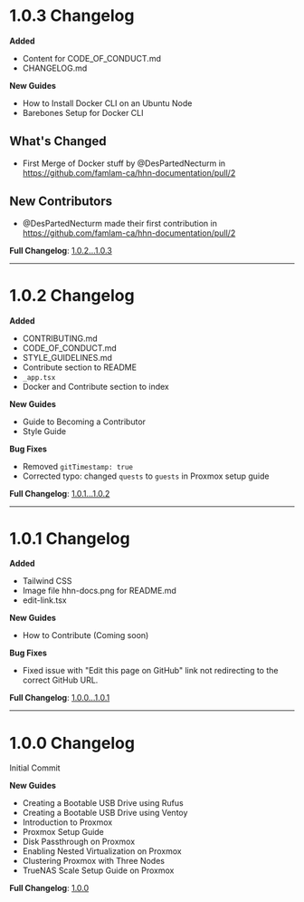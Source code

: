 # 1.0.3 Changelog

**Added**

- Content for CODE_OF_CONDUCT.md
- CHANGELOG.md

**New Guides**

- How to Install Docker CLI on an Ubuntu Node
- Barebones Setup for Docker CLI

## What's Changed

- First Merge of Docker stuff by @DesPartedNecturm in https://github.com/famlam-ca/hhn-documentation/pull/2

## New Contributors

- @DesPartedNecturm made their first contribution in https://github.com/famlam-ca/hhn-documentation/pull/2

**Full Changelog**: [1.0.2...1.0.3](https://github.com/famlam-ca/hhn-documentation/compare/1.0.2...1.0.3)

---

# 1.0.2 Changelog

**Added**

- CONTRIBUTING.md
- CODE_OF_CONDUCT.md
- STYLE_GUIDELINES.md
- Contribute section to README
- `_app.tsx`
- Docker and Contribute section to index

**New Guides**

- Guide to Becoming a Contributor
- Style Guide

**Bug Fixes**

- Removed `gitTimestamp: true`
- Corrected typo: changed `quests` to `guests` in Proxmox setup guide

**Full Changelog**: [1.0.1...1.0.2](https://github.com/famlam-ca/hhn-documentation/compare/1.0.1...1.0.2)

---

# 1.0.1 Changelog

**Added**

- Tailwind CSS
- Image file hhn-docs.png for README.md
- edit-link.tsx

**New Guides**

- How to Contribute (Coming soon)

**Bug Fixes**

- Fixed issue with "Edit this page on GitHub" link not redirecting to the correct GitHub URL.

**Full Changelog**: [1.0.0...1.0.1](https://github.com/famlam-ca/hhn-documentation/compare/1.0.0...1.0.1)

---

# 1.0.0 Changelog

Initial Commit

**New Guides**

- Creating a Bootable USB Drive using Rufus
- Creating a Bootable USB Drive using Ventoy
- Introduction to Proxmox
- Proxmox Setup Guide
- Disk Passthrough on Proxmox
- Enabling Nested Virtualization on Proxmox
- Clustering Proxmox with Three Nodes
- TrueNAS Scale Setup Guide on Proxmox

**Full Changelog**: [1.0.0](https://github.com/famlam-ca/hhn-documentation/commits/1.0.0)
